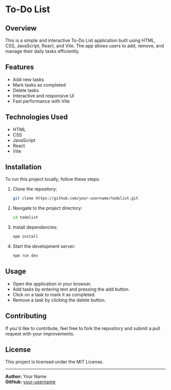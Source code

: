 # To-Do List

## Overview
This is a simple and interactive To-Do List application built using HTML, CSS, JavaScript, React, and Vite. The app allows users to add, remove, and manage their daily tasks efficiently.

## Features
- Add new tasks
- Mark tasks as completed
- Delete tasks
- Interactive and responsive UI
- Fast performance with Vite

## Technologies Used
- HTML
- CSS
- JavaScript
- React
- Vite

## Installation
To run this project locally, follow these steps:

1. Clone the repository:
   ```sh
   git clone https://github.com/your-username/todolist.git
   ```
2. Navigate to the project directory:
   ```sh
   cd todolist
   ```
3. Install dependencies:
   ```sh
   npm install
   ```
4. Start the development server:
   ```sh
   npm run dev
   ```

## Usage
- Open the application in your browser.
- Add tasks by entering text and pressing the add button.
- Click on a task to mark it as completed.
- Remove a task by clicking the delete button.

## Contributing
If you'd like to contribute, feel free to fork the repository and submit a pull request with your improvements.

## License
This project is licensed under the MIT License.

---
**Author:** Your Name  
**GitHub:** [your-username](https://github.com/your-username)

